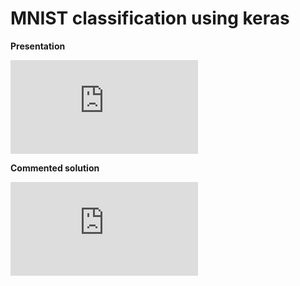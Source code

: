 # MNIST classification using keras

**Presentation**

<div class="embed-container">
  <iframe src="https://www.youtube.com/embed/SW0W1PSgCbI" frameborder="0" allowfullscreen></iframe>
</div>

**Commented solution**

<div class="embed-container">
  <iframe src="https://www.youtube.com/embed/7urlTds-EHA" frameborder="0" allowfullscreen></iframe>
</div>